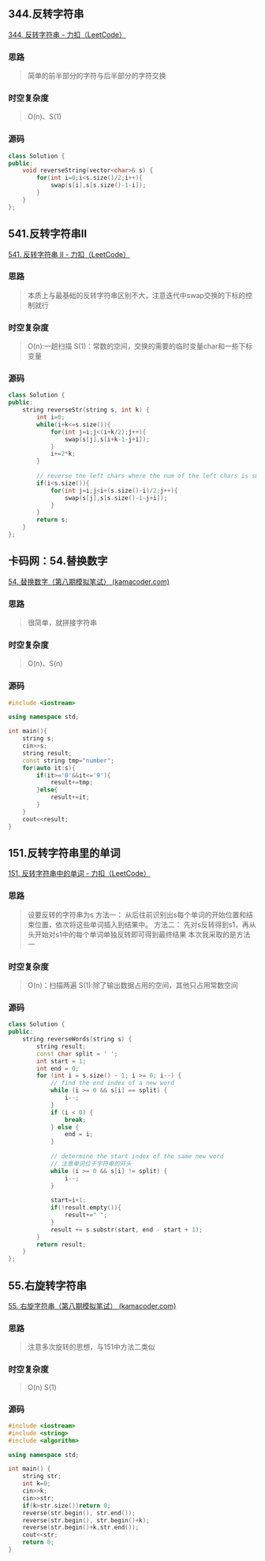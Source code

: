 ## 344.反转字符串

[344. 反转字符串 - 力扣（LeetCode）](https://leetcode.cn/problems/reverse-string/description/)

### 思路

> 简单的前半部分的字符与后半部分的字符交换

### 时空复杂度
> O(n)、S(1)

### 源码
```C++
class Solution {  
public:  
    void reverseString(vector<char>& s) {  
        for(int i=0;i<s.size()/2;i++){  
            swap(s[i],s[s.size()-1-i]);  
        }  
    }  
};
```

## 541.反转字符串II

[541. 反转字符串 II - 力扣（LeetCode）](https://leetcode.cn/problems/reverse-string-ii/)

### 思路

> 本质上与最基础的反转字符串区别不大，注意迭代中swap交换的下标的控制就行

### 时空复杂度
> O(n):一趟扫描
> S(1)：常数的空间，交换的需要的临时变量char和一些下标变量

### 源码
```C++
class Solution {  
public:  
    string reverseStr(string s, int k) {  
        int i=0;  
        while(i+k<=s.size()){  
            for(int j=i;j<(i+k/2);j++){  
                swap(s[j],s[i+k-1-j+i]);  
            }  
            i+=2*k;  
        }  
  
        // reverse the left chars where the num of the left chars is smaller than k  
        if(i<s.size()){  
            for(int j=i;j<i+(s.size()-i)/2;j++){  
                swap(s[j],s[s.size()-1-j+i]);  
            }  
        }  
        return s;  
    }  
};
```

## 卡码网：54.替换数字

[54. 替换数字（第八期模拟笔试） (kamacoder.com)](https://kamacoder.com/problempage.php?pid=1064)

### 思路

> 很简单，就拼接字符串

### 时空复杂度
> O(n)、S(n)

### 源码
```C++
#include <iostream>

using namespace std;

int main(){
    string s;
    cin>>s;
    string result;
    const string tmp="number";
    for(auto it:s){
        if(it>='0'&&it<='9'){
            result+=tmp;
        }else{
            result+=it;
        }
    }
    cout<<result;
}
```

## 151.反转字符串里的单词

[151. 反转字符串中的单词 - 力扣（LeetCode）](https://leetcode.cn/problems/reverse-words-in-a-string/description/)

### 思路

> 设要反转的字符串为s
> 方法一：
> 从后往前识别出s每个单词的开始位置和结束位置，依次将这些单词插入到结果中。
> 方法二：
> 先对s反转得到s1，再从头开始对s1中的每个单词单独反转即可得到最终结果
> 本次我采取的是方法一

### 时空复杂度
> O(n)：扫描两遍
> S(1):除了输出数据占用的空间，其他只占用常数空间

### 源码
```C++
class Solution {  
public:  
    string reverseWords(string s) {  
        string result;  
        const char split = ' ';  
        int start = 1;  
        int end = 0;  
        for (int i = s.size() - 1; i >= 0; i--) {  
            // find the end index of a new word  
            while (i >= 0 && s[i] == split) {  
                i--;  
            }  
            if (i < 0) {  
                break;  
            } else {  
                end = i;  
            }  
  
            // determine the start index of the same new word  
            // 注意单词位于字符串的开头  
            while (i >= 0 && s[i] != split) {  
                i--;  
            }  
  
            start=i+1;  
            if(!result.empty()){  
                result+=" ";  
            }  
            result += s.substr(start, end - start + 1);  
        }  
        return result;  
    }  
};
```

## 55.右旋转字符串

[55. 右旋字符串（第八期模拟笔试） (kamacoder.com)](https://kamacoder.com/problempage.php?pid=1065)

### 思路

> 注意多次旋转的思想，与151中方法二类似

### 时空复杂度
> O(n)
> S(1)

### 源码
```C++
#include <iostream>
#include <string>
#include <algorithm>

using namespace std;

int main() {
    string str;
    int k=0;
    cin>>k;
    cin>>str;
    if(k>str.size())return 0;
    reverse(str.begin(), str.end());
    reverse(str.begin(), str.begin()+k);
    reverse(str.begin()+k,str.end());
    cout<<str;
    return 0;
}
```